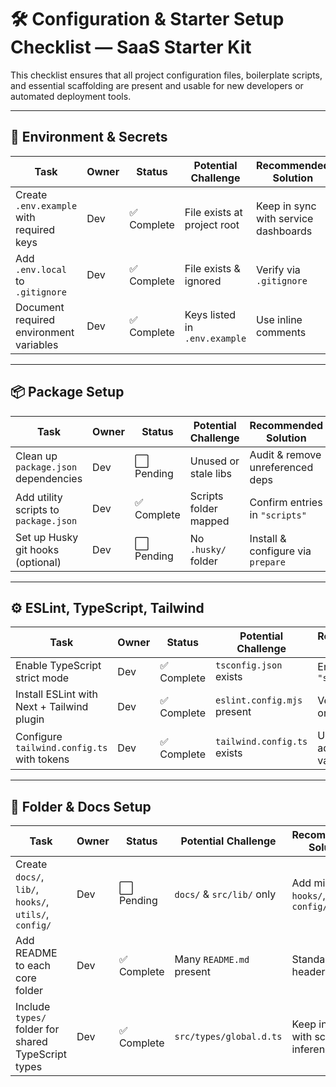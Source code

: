 # 🛠️ Configuration & Starter Setup Checklist — SaaS Starter Kit

This checklist ensures that all project configuration files, boilerplate scripts, and essential scaffolding are present and usable for new developers or automated deployment tools.

---

## 📁 Environment & Secrets

| Task                                     | Owner | Status     | Potential Challenge          | Recommended Solution                  |
| ---------------------------------------- | ----- | ---------- | ---------------------------- | ------------------------------------- |
| Create `.env.example` with required keys | Dev   | ✅ Complete | File exists at project root  | Keep in sync with service dashboards  |
| Add `.env.local` to `.gitignore`         | Dev   | ✅ Complete | File exists & ignored        | Verify via `.gitignore`               |
| Document required environment variables  | Dev   | ✅ Complete | Keys listed in `.env.example`| Use inline comments                   |

---

## 📦 Package Setup

| Task                                | Owner | Status     | Potential Challenge  | Recommended Solution                |
| ----------------------------------- | ----- | ---------- | -------------------- | ----------------------------------- |
| Clean up `package.json` dependencies| Dev   | ⬜ Pending | Unused or stale libs | Audit & remove unreferenced deps    |
| Add utility scripts to `package.json`| Dev   | ✅ Complete | Scripts folder mapped | Confirm entries in `"scripts"`      |
| Set up Husky git hooks (optional)   | Dev   | ⬜ Pending | No `.husky/` folder   | Install & configure via `prepare`    |

---

## ⚙️ ESLint, TypeScript, Tailwind

| Task                                          | Owner | Status     | Potential Challenge        | Recommended Solution                        |
| --------------------------------------------- | ----- | ---------- | -------------------------- | ------------------------------------------- |
| Enable TypeScript strict mode                 | Dev   | ✅ Complete | `tsconfig.json` exists     | Ensure `"strict": true`                     |
| Install ESLint with Next + Tailwind plugin    | Dev   | ✅ Complete | `eslint.config.mjs` present | Verify plugin order                         |
| Configure `tailwind.config.ts` with tokens    | Dev   | ✅ Complete | `tailwind.config.ts` exists | Use `extend` to add theme values            |

---

## 🧩 Folder & Docs Setup

| Task                                                   | Owner | Status     | Potential Challenge      | Recommended Solution                   |
| ------------------------------------------------------ | ----- | ---------- | ------------------------ | -------------------------------------- |
| Create `docs/`, `lib/`, `hooks/`, `utils/`, `config/`  | Dev   | ⬜ Pending | `docs/` & `src/lib/` only | Add missing `hooks/`, `utils/`, `config/` |
| Add README to each core folder                         | Dev   | ✅ Complete | Many `README.md` present  | Standardize header content             |
| Include `types/` folder for shared TypeScript types    | Dev   | ✅ Complete | `src/types/global.d.ts`    | Keep in sync with schema inference     |
